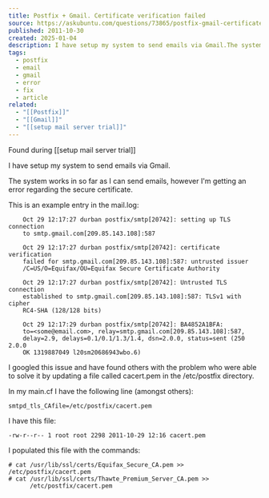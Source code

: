 ```yaml
---
title: Postfix + Gmail. Certificate verification failed
source: https://askubuntu.com/questions/73865/postfix-gmail-certificate-verification-failed
published: 2011-10-30
created: 2025-01-04
description: I have setup my system to send emails via Gmail.The system works in so far as I can send emails, however I'm getting anerror regarding the secure certificate.This is an example entry in the ma...
tags:
  - postfix
  - email
  - gmail
  - error
  - fix
  - article
related:
  - "[[Postfix]]"
  - "[[Gmail]]"
  - "[[setup mail server trial]]"
---
```

Found during [[setup mail server trial]]

I have setup my system to send emails via Gmail.

The system works in so far as I can send emails, however I'm getting an error regarding the secure certificate.

This is an example entry in the mail.log:

```
    Oct 29 12:17:27 durban postfix/smtp[20742]: setting up TLS connection
    to smtp.gmail.com[209.85.143.108]:587

    Oct 29 12:17:27 durban postfix/smtp[20742]: certificate verification
    failed for smtp.gmail.com[209.85.143.108]:587: untrusted issuer
    /C=US/O=Equifax/OU=Equifax Secure Certificate Authority

    Oct 29 12:17:27 durban postfix/smtp[20742]: Untrusted TLS connection
    established to smtp.gmail.com[209.85.143.108]:587: TLSv1 with cipher
    RC4-SHA (128/128 bits)

    Oct 29 12:17:29 durban postfix/smtp[20742]: BA4852A1BFA:
    to=<some@email.com>, relay=smtp.gmail.com[209.85.143.108]:587,
    delay=2.9, delays=0.1/0.1/1.3/1.4, dsn=2.0.0, status=sent (250 2.0.0
    OK 1319887049 l20sm20686943wbo.6)
```

I googled this issue and have found others with the problem who were able to solve it by updating a file called cacert.pem in the /etc/postfix directory.

In my main.cf I have the following line (amongst others):

```
smtpd_tls_CAfile=/etc/postfix/cacert.pem
```

I have this file:

```
-rw-r--r-- 1 root root 2298 2011-10-29 12:16 cacert.pem
```

I populated this file with the commands:

```
# cat /usr/lib/ssl/certs/Equifax_Secure_CA.pem >> /etc/postfix/cacert.pem
# cat /usr/lib/ssl/certs/Thawte_Premium_Server_CA.pem >>
      /etc/postfix/cacert.pem
```
